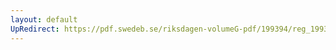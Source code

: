 ```yaml
---
layout: default
UpRedirect: https://pdf.swedeb.se/riksdagen-volumeG-pdf/199394/reg_199394/reg_199394_0472.pdf
---
```

